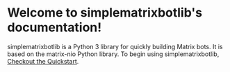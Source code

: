 # Welcome to simplematrixbotlib's documentation!

simplematrixbotlib is a Python 3 library for quickly building Matrix bots. It is based on the matrix-nio Python library. To begin using simplematrixbotlib, [Checkout the Quickstart](quickstart.md).
